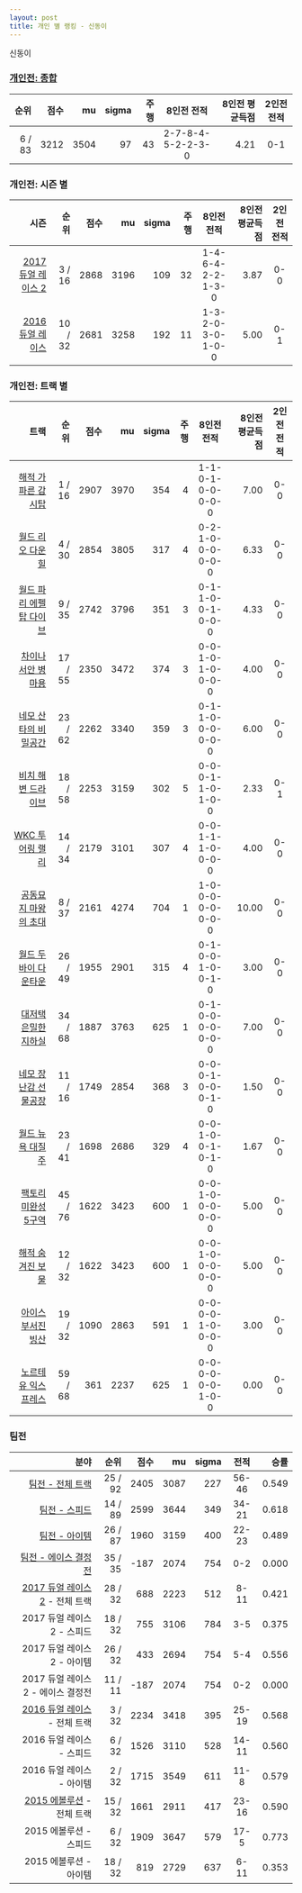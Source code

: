 ```yaml
---
layout: post
title: 개인 별 랭킹 - 신동이
---
```


신동이

### [개인전: 종합](../singles-full)

| 순위 | 점수 | mu | sigma | 주행 | 8인전 전적 | 8인전 평균득점 | 2인전 전적 |
|---:|---:|---:|---:|---:|:---:|---:|:---:|
| 6 / 83 | 3212 | 3504 | 97 | 43 | 2-7-8-4-5-2-2-3-0 | 4.21 | 0-1 |

### 개인전: 시즌 별

| 시즌 | 순위 | 점수 | mu | sigma | 주행 | 8인전 전적 | 8인전 평균득점 | 2인전 전적 |
|---:|---:|---:|---:|---:|---:|:---:|---:|:---:|
| [2017 듀얼 레이스 2](../singles-s2017_1) | 3 / 16 | 2868 | 3196 | 109 | 32 |  1-4-6-4-2-2-1-3-0 | 3.87 | 0-0 |
| [2016 듀얼 레이스](../singles-s2016_1) | 10 / 32 | 2681 | 3258 | 192 | 11 |  1-3-2-0-3-0-1-0-0 | 5.00 | 0-1 |

### 개인전: 트랙 별

| 트랙 | 순위 | 점수 | mu | sigma | 주행 | 8인전 전적 | 8인전 평균득점 | 2인전 전적 |
|---:|---:|---:|---:|---:|---:|:---:|---:|:---:|
| [해적 가파른 감시탑](../gamshi) | 1 / 16 | 2907 | 3970 | 354 | 4 | 1-1-0-1-0-0-0-0-0 | 7.00 | 0-0 |
| [월드 리오 다운힐](../rio) | 4 / 30 | 2854 | 3805 | 317 | 4 | 0-2-1-0-0-0-0-0-0 | 6.33 | 0-0 |
| [월드 파리 에펠탑 다이브](../eifel) | 9 / 35 | 2742 | 3796 | 351 | 3 | 0-1-1-0-0-1-0-0-0 | 4.33 | 0-0 |
| [차이나 서안 병마용](../byeongma) | 17 / 55 | 2350 | 3472 | 374 | 3 | 0-0-1-0-1-0-0-0-0 | 4.00 | 0-0 |
| [네모 산타의 비밀공간](../santa) | 23 / 62 | 2262 | 3340 | 359 | 3 | 0-1-1-0-0-0-0-0-0 | 6.00 | 0-0 |
| [비치 해변 드라이브](../haebyun) | 18 / 58 | 2253 | 3159 | 302 | 5 | 0-0-0-1-1-0-1-0-0 | 2.33 | 0-1 |
| [WKC 투어링 랠리](../rally) | 14 / 34 | 2179 | 3101 | 307 | 4 | 0-0-1-1-1-0-0-0-0 | 4.00 | 0-0 |
| [공동묘지 마왕의 초대](../mawang) | 8 / 37 | 2161 | 4274 | 704 | 1 | 1-0-0-0-0-0-0-0-0 | 10.00 | 0-0 |
| [월드 두바이 다운타운](../dubai) | 26 / 49 | 1955 | 2901 | 315 | 4 | 0-1-0-0-1-0-0-1-0 | 3.00 | 0-0 |
| [대저택 은밀한 지하실](../jeotaek) | 34 / 68 | 1887 | 3763 | 625 | 1 | 0-1-0-0-0-0-0-0-0 | 7.00 | 0-0 |
| [네모 장난감 선물공장](../present) | 11 / 16 | 1749 | 2854 | 368 | 3 | 0-0-0-1-0-0-0-1-0 | 1.50 | 0-0 |
| [월드 뉴욕 대질주](../newyork) | 23 / 41 | 1698 | 2686 | 329 | 4 | 0-0-1-0-0-1-0-1-0 | 1.67 | 0-0 |
| [팩토리 미완성 5구역](../district5) | 45 / 76 | 1622 | 3423 | 600 | 1 | 0-0-1-0-0-0-0-0-0 | 5.00 | 0-0 |
| [해적 숨겨진 보물](../haesumbo) | 12 / 32 | 1622 | 3423 | 600 | 1 | 0-0-1-0-0-0-0-0-0 | 5.00 | 0-0 |
| [아이스 부서진 빙산](../boobing) | 19 / 32 | 1090 | 2863 | 591 | 1 | 0-0-0-0-1-0-0-0-0 | 3.00 | 0-0 |
| [노르테유 익스프레스](../noex) | 59 / 68 | 361 | 2237 | 625 | 1 | 0-0-0-0-0-0-1-0-0 | 0.00 | 0-0 |

### 팀전

| 분야 | 순위 | 점수 | mu | sigma | 전적 | 승률 |
|---:|---:|---:|---:|---:|:---:|---:|
| [팀전 - 전체 트랙](../team-full) | 25 / 92 | 2405 | 3087 | 227 | 56-46 | 0.549 |
| [팀전 - 스피드](../team-speed) | 14 / 89 | 2599 | 3644 | 349 | 34-21 | 0.618 |
| [팀전 - 아이템](../team-item) | 26 / 87 | 1960 | 3159 | 400 | 22-23 | 0.489 |
| [팀전 - 에이스 결정전](../team-ace) | 35 / 35 | -187 | 2074 | 754 | 0-2 | 0.000 |
| [2017 듀얼 레이스 2](../t2017_1) - 전체 트랙 | 28 / 32 | 688 | 2223 | 512 | 8-11 | 0.421 |
| 2017 듀얼 레이스 2 - 스피드 | 18 / 32 | 755 | 3106 | 784 | 3-5 | 0.375 |
| 2017 듀얼 레이스 2 - 아이템 | 26 / 32 | 433 | 2694 | 754 | 5-4 | 0.556 |
| 2017 듀얼 레이스 2 - 에이스 결정전 | 11 / 11 | -187 | 2074 | 754 | 0-2 | 0.000 |
| [2016 듀얼 레이스](../t2016_2) - 전체 트랙 | 3 / 32 | 2234 | 3418 | 395 | 25-19 | 0.568 |
| 2016 듀얼 레이스 - 스피드 | 6 / 32 | 1526 | 3110 | 528 | 14-11 | 0.560 |
| 2016 듀얼 레이스 - 아이템 | 2 / 32 | 1715 | 3549 | 611 | 11-8 | 0.579 |
| [2015 에볼루션](../t2015_1) - 전체 트랙 | 15 / 32 | 1661 | 2911 | 417 | 23-16 | 0.590 |
| 2015 에볼루션 - 스피드 | 6 / 32 | 1909 | 3647 | 579 | 17-5 | 0.773 |
| 2015 에볼루션 - 아이템 | 18 / 32 | 819 | 2729 | 637 | 6-11 | 0.353 |
